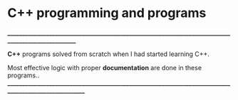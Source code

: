 # C++ programming and programs
**__________________________________________________________________________________________________**

**C++** programs solved from scratch when I had started learning C++.

Most effective logic with proper **documentation** are done in these programs..
**_____________________________________________________________________________________________________**

